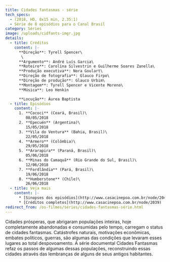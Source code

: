 ```yaml
---
title: Cidades fantasmas - série
tech_specs:
  - (2018, HD, 8x15 min, 2.35:1)
  - Série de 8 episódios para o Canal Brasil
category: Séries
image: /uploads/cidfants-imgr.jpg
details:
  - title: Créditos
    content: |-
      **Direção**: Tyrell Spencer\
       \
      **Argumento**: André Luís Garcia\
      **Roteiro**: Carolina Silvestrin e Guilherme Soares Zanella\
      **Produção executiva**: Nora Goulart\
      **Direção de fotografia**: Glauco Firpo\
      **Direção de produção**: Glauco Urbim\
      **Montagem**: Tyrell Spencer e Vicente Moreno\
      **Música**: Leo Henkin

      **Locução**: Áurea Baptista
  - title: Episódios
    content: |-
      1. **Cococi** (Ceará, Brasil)\
         08/05/2018
      2. **Epecuén** (Argentina)\
         15/05/2018
      3. **Vila do Ventura** (Bahia, Brasil)\
         22/05/2018
      4. **Armero** (Colômbia)\
         29/05/2018
      5. **Ararapira** (Paraná, Brasil)\
         05/06/2018
      6. **Minas do Camaquã** (Rio Grande do Sul, Brasil)\
         12/06/2018
      7. **Fordlândia** (Pará, Brasil)\
         19/06/2018
      8. **Humberstone** (Chile)\
         26/06/2018
  - title: Veja mais
    content: |-
      * [Sinopses dos episódios](http://www.casacinepoa.com.br/node/2040)
      * [Créditos completos](http://www.casacinepoa.com.br/node/2039)
redirect_from: /os-filmes/séries/cidades-fantasmas-série.html
---
```

Cidades prósperas, que abrigaram populações inteiras, hoje completamente abandonadas e consumidas pelo tempo, carregam o status de cidades fantasmas. Catástrofes naturais, motivações econômicas, embates políticos, guerras, são algumas das condições que levaram esses lugares ao total despovoamento. A série documental Cidades Fantasmas refaz os passos de algumas dessas populações, reconstruindo essas cidades através das lembranças de alguns de seus antigos habitantes.
